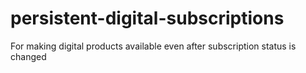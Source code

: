 # persistent-digital-subscriptions
For making digital products available even after subscription status is changed
